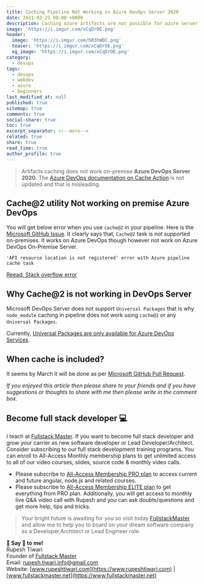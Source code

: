 ```yaml
---
title: Caching Pipeline Not Working in Azure DevOps Server 2020
date: 2021-02-25 00:00 +0000
description: Caching azure artifacts are not possible for azure server 2020
image: 'https://i.imgur.com/xCqDrOE.png'
header:
  image: 'https://i.imgur.com/hR3hWDC.png'
  teaser: 'https://i.imgur.com/xCqDrOE.png'
  og_image: 'https://i.imgur.com/xCqDrOE.png'
category:
  - devops
tags:
  - devops
  - webdev
  - azure
  - beginners
last_modified_at: null
published: true
sitemap: true
comments: true
social-share: true
toc: true
excerpt_separator: <!--more-->
related: true
share: true
read_time: true
author_profile: true
---
```


> Artifacts caching does not work on-premise **Azure DevOps Server 2020**. The [Azure DevOps documentation on Cache Action](https://docs.microsoft.com/en-us/azure/devops/pipelines/tasks/utility/cache?view=azure-devops) is not updated and that is misleading.

## Cache@2 utility Not working on premise Azure DevOps

You will get below error when you use `cache@2` in your pipeline. Here is the [Microsoft GitHub Issue](https://github.com/microsoft/azure-pipelines-tasks/issues/13937). It clearly says that, `Cache@2` task is not supported on-premises. It works on Azure DevOps though however not work on Azure DevOps On-Premise Server.

```
'API resource location is not registered' error with Azure pipeline cache task
```

[Reead: Stack overflow error](https://stackoverflow.com/questions/65187680/getting-api-resource-location-is-not-registered-error-with-azure-pipeline-cach)

## Why Cache@2 is not working in DevOps Server

Microsoft DevOps Server does not support `Universal Packages` that is why `node_module` caching in pipeline does not work using `cache@2` or any `Universal Packages`.

Currently, [Universal Packages are only available for Azure DevOps Services](https://developercommunity.visualstudio.com/content/problem/1223753/availability-of-universal-packages-in-azure-devops.html).

## When cache is included?

It seems by March it will be done as per [Microsoft GitHub Pull Request](https://github.com/Microsoft/azure-pipelines-yaml/pull/113).

_If you enjoyed this article then please share to your friends and if you have suggestions or thoughts to share with me then please write in the comment box._

## Become full stack developer 💻

I teach at [Fullstack Master](https://www.fullstackmaster.net). If you want to become full stack developer and grow your carrier as new software developer or Lead Developer/Architect. Consider subscribing to our full stack development training programs. You can enroll to All-Access Monthly membership plans to get unlimited access to all of our video courses, slides, source code & monthly video calls.

- Please subscribe to [All-Access Membership PRO plan](https://www.fullstackmaster.net/pro) to access current and future angular, node.js and related courses.
- Please subscribe to [All-Access Membership ELITE plan](https://www.fullstackmaster.net/elite) to get everything from PRO plan. Additionally, you will get access to monthly live Q&A video call with Rupesh and you can ask doubts/questions and get more help, tips and tricks.

> Your bright future is awaiting for you so visit today [FullstackMaster](www.fullstackmaster.net) and allow me to help you to board on your dream software company as a Developer,Architect or Lead Engineer role.

**💖 Say 👋 to me!**
<br>Rupesh Tiwari
<br>Founder of [Fullstack Master](https://www.fullstackmaster.net)
<br>Email: <a href="mailto:rupesh.tiwari.info@gmail.com?subject=Hi">rupesh.tiwari.info@gmail.com</a>
<br>Website: [www.rupeshtiwari.com](https://www.rupeshtiwari.com) | [www.fullstackmaster.net](https://www.fullstackmaster.net)
